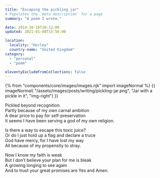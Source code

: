 ```yaml
---
title: "Escaping the pickling jar"
# Populates the `meta description` for a page
summary: "A poem I wrote."

date: 2014-10-16T10:12:00
updated: 2021-01-08T15:56:00

location:
  locality: "Horley"
  country-name: "United Kingdom"
category:
  - "personal"
  - "poem"

eleventyExcludeFromCollections: false
---
```


{% from "components/core/images/images.njk" import imageNormal %}
{{ imageNormal(
  "/assets/images/posts/writing/pickling-jar.png",
  "Jar with a pickle in it",
  "img-right")
}}

Pickled beyond recognition  
Partly because of my own carnal ambition  
A dear price to pay for self-preservation  
It seems I have been serving a god of my own religion.  

Is there a way to escape this toxic juice?  
Or do I just hold up a flag and declare a truce  
God have mercy, for I have lost my way  
All because of my propensity to stray.  

Now I know my faith is weak  
But I don’t believe your plan for me is bleak  
A growing longing to see again  
And to trust your great promises are Yes and Amen.  
